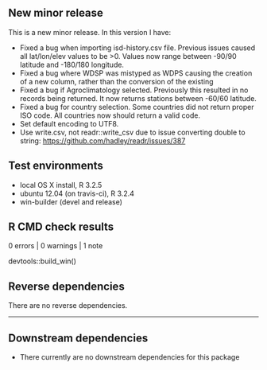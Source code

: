 ## New minor release
This is a new minor release. In this version I have:
  * Fixed a bug when importing isd-history.csv file. Previous issues caused all lat/lon/elev values to be >0. Values now range between -90/90 latitude and -180/180 longitude.
  * Fixed a bug where WDSP was mistyped as WDPS causing the creation of a new column, rather than the conversion of the existing
  * Fixed a bug if Agroclimatology selected. Previously this resulted in no records being returned. It now returns stations between -60/60 latitude.
  * Fixed a bug for country selection. Some countries did not return proper ISO code. All countries now should return a valid code.
  * Set default encoding to UTF8.
  * Use write.csv, not readr::write_csv due to issue converting double to string: https://github.com/hadley/readr/issues/387
  
## Test environments
* local OS X install, R 3.2.5
* ubuntu 12.04 (on travis-ci), R 3.2.4
* win-builder (devel and release)

## R CMD check results

0 errors | 0 warnings | 1 note

devtools::build_win()

## Reverse dependencies

There are no reverse dependencies.

---
## Downstream dependencies
* There currently are no downstream dependencies for this package
